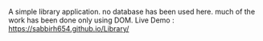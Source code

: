 A simple library application. no database has been used here. much of the work has been done only using DOM.
Live Demo :  https://sabbirh654.github.io/Library/